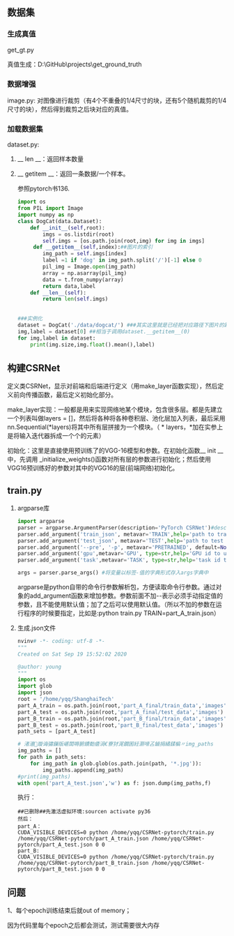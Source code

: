 ##  数据集

### 生成真值

get_gt.py

真值生成：D:\GitHub\projects\get_ground_truth

### 数据增强

image.py: 对图像进行裁剪（有4个不重叠的1/4尺寸的块，还有5个随机裁剪的1/4尺寸的块），然后得到裁剪之后块对应的真值。

### 加载数据集

dataset.py:

1. __ len __：返回样本数量

2. __ getitem __：返回一条数据/一个样本。

   参照pytorch书136.

   ```python
   import os 
   from PIL import Image
   import numpy as np
   class DogCat(data.Dataset):
       def __init__(self,root):
           imgs = os.listdir(root)
           self.imgs = [os.path.join(root,img) for img in imgs]
        def __getitem__(self,index):##图片的索引
           img_path = self.imgs[index]
           label =1 if 'dog' in img_path.split('/')[-1] else 0
           pil_img = Image.open(img_path)
           array = np.asarray(pil_img)
           data = t.from_numpy(array)
           return data,label
       def __len__(self):
           return len(self.imgs)
       
       
   ###实例化
   dataset = DogCat('./data/dogcat/') ###其实这里就是已经把对应路径下图片的路径全部得到，把图片和标签存为个类似元组的东西作为列表的一个元素
   img,label = dataset[0] ##相当于调用dataset.__getitem__(0)
   for img,label in dataset:
       print(img.size,img.float().mean(),label)
   ```

   

## 构建CSRNet

定义类CSRNet，显示对前端和后端进行定义（用make_layer函数实现），然后定义前向传播函数，最后定义初始化部分。

make_layer实现：一般都是用来实现网络地某个模块，包含很多层。都是先建立一个列表叫做layers = []，然后将各种将各种卷积层、池化层加入列表，最后采用nn.Sequential(*layers)将其中所有层拼接为一个模块。（ * layers，*加在实参上是将输入迭代器拆成一个个的元素）

初始化：这里是直接使用预训练了的VGG-16模型和参数。在初始化函数__ init __中，先调用 _initialize_weights()函数对所有层的参数进行初始化；然后使用VGG16预训练好的参数对其中的VGG16的层(前端网络)初始化。

## train.py

1. argparse库

   ```python
   import argparse
   parser = argparse.ArgumentParser(description='PyTorch CSRNet')#description描述这个参数解释器是做什么，在命令行显示帮助信息的时候会看到
   parser.add_argument('train_json', metavar='TRAIN',help='path to train json') #metavar是参数的名字，help是用来说明作用
   parser.add_argument('test_json', metavar='TEST',help='path to test json')
   parser.add_argument('--pre', '-p', metavar='PRETRAINED', default=None,type=str,help='path to the pretrained model')
   parser.add_argument('gpu',metavar='GPU', type=str,help='GPU id to use.')
   parser.add_argument('task',metavar='TASK', type=str,help='task id to use.')
   
   args = parser.parse_args() #将变量以标签-值的字典形式存入args字典中 
   ```

   argparse是python自带的命令行参数解析包，方便读取命令行参数。通过对象的add_argument函数来增加参数。参数前面不加--表示必须手动指定值的参数，且不能使用默认值；加了之后可以使用默认值。（所以不加的参数在运行程序的时候要指定，比如是:python train.py TRAIN=part_A_train.json）

2. 生成.json文件 

   ````python 
   nvinv# -*- coding: utf-8 -*-
   """
   Created on Sat Sep 19 15:52:02 2020
   
   @author: young
   """
   import os
   import glob
   import json
   root = '/home/yqq/ShanghaiTech'
   part_A_train = os.path.join(root,'part_A_final/train_data','images')
   part_A_test = os.path.join(root,'part_A_final/test_data','images')
   part_B_train = os.path.join(root,'part_B_final/train_data','images')
   part_B_test = os.path.join(root,'part_B_final/test_data','images')
   path_sets = [part_A_test]
   
   # 渚濇璇诲彇鏁版嵁闆嗕腑鐨勬瘡涓€寮犲浘鐗囷紝灏嗗叾鏀捐繘鍒楄〃img_paths
   img_paths = []
   for path in path_sets:
       for img_path in glob.glob(os.path.join(path, '*.jpg')):
           img_paths.append(img_path)
   #print(img_paths)
   with open('part_A_test.json','w') as f: json.dump(img_paths,f)
   ````

   执行：

   ```
   ##已删除##先激活虚拟环境:sourcen activate py36
   然后：
   part_A：
   CUDA_VISIBLE_DEVICES=0 python /home/yqq/CSRNet-pytorch/train.py /home/yqq/CSRNet-pytorch/part_A_train.json /home/yqq/CSRNet-pytorch/part_A_test.json 0 0
   part_B:
   CUDA_VISIBLE_DEVICES=0 python /home/yqq/CSRNet-pytorch/train.py /home/yqq/CSRNet-pytorch/part_B_train.json /home/yqq/CSRNet-pytorch/part_B_test.json 0 0
   
   ```


## 问题

1、每个epoch训练结束后就out of memory；

因为代码里每个epoch之后都会测试，测试需要很大内存